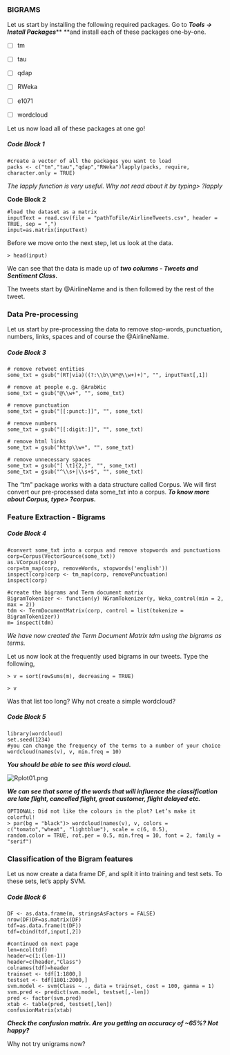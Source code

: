 ### BIGRAMS

Let us start by installing the following required packages. Go to _**Tools -&gt; Install Packages**_** **and install each of these packages one-by-one.

* [ ] tm
* [ ] tau
* [ ] qdap
* [ ] RWeka
* [ ] e1071
* [ ] wordcloud



Let us now load all of these packages at one go!

##### Code Block 1

```
#create a vector of all the packages you want to load
packs <- c("tm","tau","qdap","RWeka")lapply(packs, require, character.only = TRUE)
```

_The lapply function is very useful. Why not read about it by typing&gt; ?lapply_

  
**Code Block 2**

```
#load the dataset as a matrix
inputText = read.csv(file = "pathToFile/AirlineTweets.csv", header = TRUE, sep = ",")
input=as.matrix(inputText)
```



Before we move onto the next step, let us look at the data.

`> head(input)`

We can see that the data is made up of _**two columns - Tweets and Sentiment Class.**_

The tweets start by @AirlineName and is then followed by the rest of the tweet.

### 

### Data Pre-processing

Let us start by pre-processing the data to remove stop-words, punctuation, numbers, links, spaces and of course the @AirlineName.

#####  Code Block 3

```
# remove retweet entities
some_txt = gsub("(RT|via)((?:\\b\\W*@\\w+)+)", "", inputText[,1])

# remove at people e.g. @ArabWic
some_txt = gsub("@\\w+", "", some_txt)

# remove punctuation
some_txt = gsub("[[:punct:]]", "", some_txt) 

# remove numbers
some_txt = gsub("[[:digit:]]", "", some_txt)

# remove html links
some_txt = gsub("http\\w+", "", some_txt)

# remove unnecessary spaces
some_txt = gsub("[ \t]{2,}", "", some_txt)
some_txt = gsub("^\\s+|\\s+$", "", some_txt)
```

The  “tm" package works with a data structure called Corpus. We will first convert our pre-processed data some\_txt into a corpus. _**To know more about Corpus, type&gt; ?corpus.**_

### Feature Extraction - Bigrams

##### Code Block 4

```
#convert some_txt into a corpus and remove stopwords and punctuations
corp=Corpus(VectorSource(some_txt))
as.VCorpus(corp)
corp=tm_map(corp, removeWords, stopwords('english'))
inspect(corp)corp <- tm_map(corp, removePunctuation) 
inspect(corp) 

#create the bigrams and Term document matrix
BigramTokenizer <- function(y) NGramTokenizer(y, Weka_control(min = 2, max = 2))
tdm <- TermDocumentMatrix(corp, control = list(tokenize = BigramTokenizer))
m= inspect(tdm)
```

_We have now created the Term Document Matrix tdm using the bigrams as terms._



Let us now look at the frequently used bigrams in our tweets. Type the following, 

`> v = sort(rowSums(m), decreasing = TRUE)`

`> v`

Was that list too long? Why not create a simple wordcloud?



##### Code Block 5

```
library(wordcloud)
set.seed(1234)
#you can change the frequency of the terms to a number of your choice
wordcloud(names(v), v, min.freq = 10)
```



_**You should be able to see this word cloud.**_

![](https://lh5.googleusercontent.com/ZiquFXGy648vm2t6PeCg3cg-fk22rDEVueK3lUsQQLXjmc9V-T5cp3-k4lP4-Ex4_G31imEn227_kmgkDg_wn8r7kvePXAMQj-MbQNFUsj0S8IOho_yaxe2JmA7-FXHg0MupuLE "Rplot01.png")

_**We can see that some of the words that will influence the classification are late flight, cancelled flight, great customer, flight delayed etc.**_

```
OPTIONAL: Did not like the colours in the plot? Let’s make it colorful!
> par(bg = "black")> wordcloud(names(v), v, colors = c("tomato","wheat", "lightblue"), scale = c(6, 0.5), 
random.color = TRUE, rot.per = 0.5, min.freq = 10, font = 2, family = "serif")
```

### 

### Classification of the Bigram features

Let us now create a data frame DF, and split it into training and test sets. To these sets, let’s apply SVM.

##### **Code Block 6**

```
DF <- as.data.frame(m, stringsAsFactors = FALSE)
nrow(DF)DF=as.matrix(DF)
tdf=as.data.frame(t(DF))
tdf=cbind(tdf,input[,2])

#continued on next page
len=ncol(tdf)
header=c(1:(len-1))
header=c(header,"Class")
colnames(tdf)=header
trainset <- tdf[1:1800,]
testset <- tdf[1801:2000,]
svm.model <- svm(Class ~ ., data = trainset, cost = 100, gamma = 1)
svm.pred <- predict(svm.model, testset[,-len])
pred <- factor(svm.pred)
xtab <- table(pred, testset[,len])
confusionMatrix(xtab)
```

_**Check the confusion matrix. Are you getting an accuracy of ~65%? Not happy?**_

Why not try unigrams now?

  


